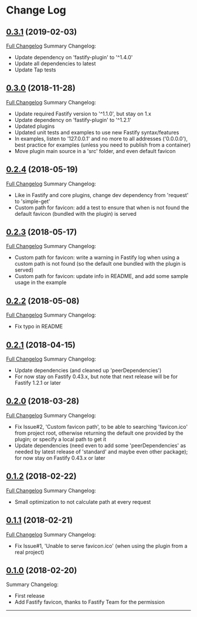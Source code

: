 # Change Log

## [0.3.1](https://github.com/smartiniOnGitHub/fastify-favicon/releases/tag/0.3.1) (2019-02-03)
[Full Changelog](https://github.com/smartiniOnGitHub/fastify-favicon/compare/0.3.0...0.3.1)
Summary Changelog:
- Update dependency on 'fastify-plugin' to '^1.4.0'
- Update all dependencies to latest
- Update Tap tests

## [0.3.0](https://github.com/smartiniOnGitHub/fastify-favicon/releases/tag/0.3.0) (2018-11-28)
[Full Changelog](https://github.com/smartiniOnGitHub/fastify-favicon/compare/0.2.4...0.3.0)
Summary Changelog:
- Update required Fastify version to '^1.1.0', but stay on 1.x
- Update dependency on 'fastify-plugin' to '^1.2.1'
- Updated plugins
- Updated unit tests and examples to use new Fastify syntax/features
- In examples, listen to '127.0.0.1' and no more to all addresses ('0.0.0.0'),
  best practice for examples (unless you need to publish from a container)
- Move plugin main source in a 'src' folder, and even default favicon

## [0.2.4](https://github.com/smartiniOnGitHub/fastify-favicon/releases/tag/0.2.4) (2018-05-19)
[Full Changelog](https://github.com/smartiniOnGitHub/fastify-favicon/compare/0.2.3...0.2.4)
Summary Changelog:
- Like in Fastify and core plugins, change dev dependency from 'request' to 'simple-get'
- Custom path for favicon: add a test to ensure that when is not found the default favicon (bundled with the plugin) is served

## [0.2.3](https://github.com/smartiniOnGitHub/fastify-favicon/releases/tag/0.2.3) (2018-05-17)
[Full Changelog](https://github.com/smartiniOnGitHub/fastify-favicon/compare/0.2.2...0.2.3)
Summary Changelog:
- Custom path for favicon: write a warning in Fastify log when using a custom path is not found (so the default one bundled with the plugin is served)
- Custom path for favicon: update info in README, and add some sample usage in the example

## [0.2.2](https://github.com/smartiniOnGitHub/fastify-favicon/releases/tag/0.2.2) (2018-05-08)
[Full Changelog](https://github.com/smartiniOnGitHub/fastify-favicon/compare/0.2.1...0.2.2)
Summary Changelog:
- Fix typo in README

## [0.2.1](https://github.com/smartiniOnGitHub/fastify-favicon/releases/tag/0.2.1) (2018-04-15)
[Full Changelog](https://github.com/smartiniOnGitHub/fastify-favicon/compare/0.2.0...0.2.1)
Summary Changelog:
- Update dependencies (and cleaned up 'peerDependencies')
- For now stay on Fastify 0.43.x, but note that next release will be for Fastify 1.2.1 or later

## [0.2.0](https://github.com/smartiniOnGitHub/fastify-favicon/releases/tag/0.2.0) (2018-03-28)
[Full Changelog](https://github.com/smartiniOnGitHub/fastify-favicon/compare/0.1.2...0.2.0)
Summary Changelog:
- Fix Issue#2, 'Custom favicon path', to be able to searching 'favicon.ico' from project root, otherwise returning the default one provided by the plugin; or specify a local path to get it
- Update dependencies (need even to add some 'peerDependencies' as needed by latest release of 'standard' and maybe even other package); for now stay on Fastify 0.43.x or later

## [0.1.2](https://github.com/smartiniOnGitHub/fastify-favicon/releases/tag/0.1.2) (2018-02-22)
[Full Changelog](https://github.com/smartiniOnGitHub/fastify-favicon/compare/0.1.1...0.1.2)
Summary Changelog:
- Small optimization to not calculate path at every request

## [0.1.1](https://github.com/smartiniOnGitHub/fastify-favicon/releases/tag/0.1.1) (2018-02-21)
[Full Changelog](https://github.com/smartiniOnGitHub/fastify-favicon/compare/0.1.0...0.1.1)
Summary Changelog:
- Fix Issue#1, 'Unable to serve favicon.ico' (when using the plugin from a real project)

## [0.1.0](https://github.com/smartiniOnGitHub/fastify-favicon/releases/tag/0.1.0) (2018-02-20)
Summary Changelog:
- First release
- Add Fastify favicon, thanks to Fastify Team for the permission

----
